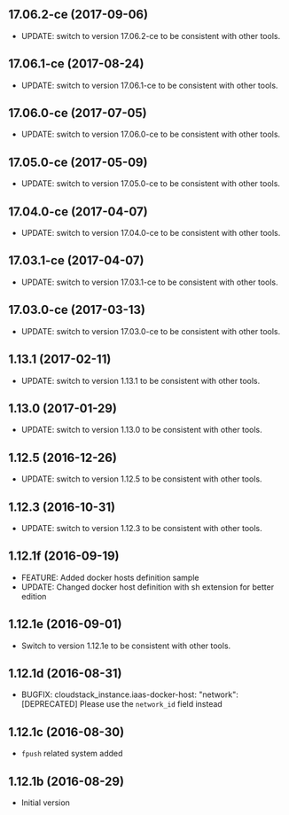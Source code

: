 
## 17.06.2-ce (2017-09-06)
- UPDATE: switch to version 17.06.2-ce to be consistent with other tools.

## 17.06.1-ce (2017-08-24)
- UPDATE: switch to version 17.06.1-ce to be consistent with other tools.

## 17.06.0-ce (2017-07-05)
- UPDATE: switch to version 17.06.0-ce to be consistent with other tools.

## 17.05.0-ce (2017-05-09)
- UPDATE: switch to version 17.05.0-ce to be consistent with other tools.

## 17.04.0-ce (2017-04-07)
- UPDATE: switch to version 17.04.0-ce to be consistent with other tools.

## 17.03.1-ce (2017-04-07)
- UPDATE: switch to version 17.03.1-ce to be consistent with other tools.

## 17.03.0-ce (2017-03-13)
- UPDATE: switch to version 17.03.0-ce to be consistent with other tools.

## 1.13.1 (2017-02-11)
- UPDATE: switch to version 1.13.1 to be consistent with other tools.

## 1.13.0 (2017-01-29)
- UPDATE: switch to version 1.13.0 to be consistent with other tools.

## 1.12.5 (2016-12-26)
- UPDATE: switch to version 1.12.5 to be consistent with other tools.

## 1.12.3 (2016-10-31)
- UPDATE: switch to version 1.12.3 to be consistent with other tools.

## 1.12.1f (2016-09-19)
- FEATURE: Added docker hosts definition sample
- UPDATE: Changed docker host definition with sh extension for better edition

## 1.12.1e (2016-09-01)
- Switch to version 1.12.1e to be consistent with other tools.

## 1.12.1d (2016-08-31)
- BUGFIX: cloudstack_instance.iaas-docker-host: "network": [DEPRECATED] Please use the `network_id` field instead

## 1.12.1c (2016-08-30)
- ```fpush``` related system added

## 1.12.1b (2016-08-29)
- Initial version
